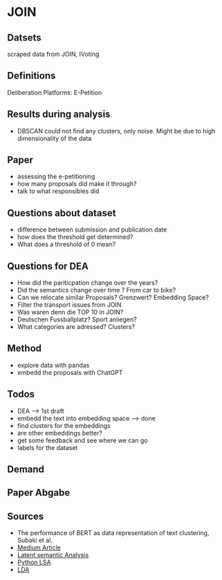 # JOIN

## Datsets
scraped data from JOIN, IVoting

## Definitions

Deliberation Platforms: E-Petition

## Results during analysis

* DBSCAN could not find any clusters, only noise. Might be due to high dimensionality of the data


## Paper

* assessing the e-petitioning 
* how many proposals did make it through?
* talk to what responsibles did

## Questions about dataset
* difference between submission and publication date
* how does the threshold get determined?
* What does a threshold of 0 mean?

## Questions for DEA

* How did the pariticpation change over the years?
* Did the semantics change over time ? From car to bike?
* Can we relocate similar Proposals? Grenzwert? Embedding Space?
* Filter the transport issues from JOIN
* Was waren denn die TOP 10 in JOIN?
* Deutschen Fussballplatz? Sport anliegen?
* What categories are adressed? Clusters?


## Method
* explore data with pandas
* embedd the proposals with ChatGPT

## Todos
* DEA --> 1st draft
* embedd the text into embedding space --> done
* find clusters for the embeddings
* are other embeddings better?
* get some feedback and see where we can go
* labels for the dataset


## Demand


## Paper Abgabe


## Sources 

* The performance of BERT as data representation of text clustering, Subaki et al.
* [Medium Article](https://towardsdatascience.com/a-friendly-introduction-to-text-clustering-fa996bcefd04)
* [Latent semantic Analysis](https://en.wikipedia.org/wiki/Latent_semantic_analysis)
* [Python LSA](https://www.datacamp.com/tutorial/discovering-hidden-topics-python)
* [LDA](https://towardsdatascience.com/a-friendly-introduction-to-text-clustering-fa996bcefd04)



